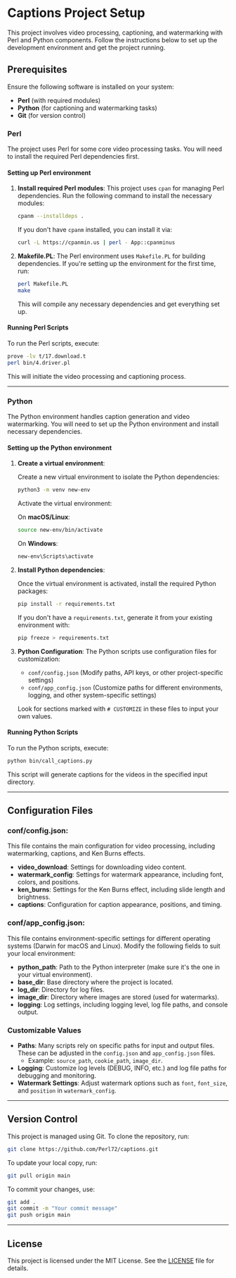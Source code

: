 
# Captions Project Setup

This project involves video processing, captioning, and watermarking with Perl and Python components. Follow the instructions below to set up the development environment and get the project running.

## Prerequisites

Ensure the following software is installed on your system:
- **Perl** (with required modules)
- **Python** (for captioning and watermarking tasks)
- **Git** (for version control)

### Perl
The project uses Perl for some core video processing tasks. You will need to install the required Perl dependencies first.

#### Setting up Perl environment

1. **Install required Perl modules**:
   This project uses `cpan` for managing Perl dependencies. Run the following command to install the necessary modules:

   ```bash
   cpanm --installdeps .
   ```

   If you don't have `cpanm` installed, you can install it via:

   ```bash
   curl -L https://cpanmin.us | perl - App::cpanminus
   ```

2. **Makefile.PL**:
   The Perl environment uses `Makefile.PL` for building dependencies. If you're setting up the environment for the first time, run:

   ```bash
   perl Makefile.PL
   make
   ```

   This will compile any necessary dependencies and get everything set up.



#### Running Perl Scripts

To run the Perl scripts, execute:

```bash
prove -lv t/17.download.t
perl bin/4.driver.pl
```

This will initiate the video processing and captioning process.

---

### Python
The Python environment handles caption generation and video watermarking. You will need to set up the Python environment and install necessary dependencies.

#### Setting up the Python environment

1. **Create a virtual environment**:
   
   Create a new virtual environment to isolate the Python dependencies:

   ```bash
   python3 -m venv new-env
   ```

   Activate the virtual environment:
   
   On **macOS/Linux**:
   ```bash
   source new-env/bin/activate
   ```

   On **Windows**:
   ```bash
   new-env\Scripts\activate
   ```

2. **Install Python dependencies**:

   Once the virtual environment is activated, install the required Python packages:

   ```bash
   pip install -r requirements.txt
   ```

   If you don't have a `requirements.txt`, generate it from your existing environment with:

   ```bash
   pip freeze > requirements.txt
   ```

3. **Python Configuration**:
   The Python scripts use configuration files for customization:
   - `conf/config.json` (Modify paths, API keys, or other project-specific settings)
   - `conf/app_config.json` (Customize paths for different environments, logging, and other system-specific settings)

   Look for sections marked with `# CUSTOMIZE` in these files to input your own values.

#### Running Python Scripts

To run the Python scripts, execute:

```bash
python bin/call_captions.py
```

This script will generate captions for the videos in the specified input directory.

---

## Configuration Files

### **conf/config.json**:

This file contains the main configuration for video processing, including watermarking, captions, and Ken Burns effects.

- **video_download**: Settings for downloading video content.
- **watermark_config**: Settings for watermark appearance, including font, colors, and positions.
- **ken_burns**: Settings for the Ken Burns effect, including slide length and brightness.
- **captions**: Configuration for caption appearance, positions, and timing.

### **conf/app_config.json**:

This file contains environment-specific settings for different operating systems (Darwin for macOS and Linux). Modify the following fields to suit your local environment:

- **python_path**: Path to the Python interpreter (make sure it's the one in your virtual environment).
- **base_dir**: Base directory where the project is located.
- **log_dir**: Directory for log files.
- **image_dir**: Directory where images are stored (used for watermarks).
- **logging**: Log settings, including logging level, log file paths, and console output.

### Customizable Values

- **Paths**: Many scripts rely on specific paths for input and output files. These can be adjusted in the `config.json` and `app_config.json` files.
  - Example: `source_path`, `cookie_path`, `image_dir`.
- **Logging**: Customize log levels (DEBUG, INFO, etc.) and log file paths for debugging and monitoring.
- **Watermark Settings**: Adjust watermark options such as `font`, `font_size`, and `position` in `watermark_config`.

---

## Version Control

This project is managed using Git. To clone the repository, run:

```bash
git clone https://github.com/Perl72/captions.git
```

To update your local copy, run:

```bash
git pull origin main
```

To commit your changes, use:

```bash
git add .
git commit -m "Your commit message"
git push origin main
```

---

## License

This project is licensed under the MIT License. See the [LICENSE](LICENSE) file for details.
